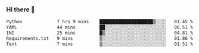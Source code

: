 ### Hi there 👋

<!--START_SECTION:waka-->

```txt
Python             7 hrs 9 mins    ████████████████████▒░░░░   81.45 %
YAML               44 mins         ██░░░░░░░░░░░░░░░░░░░░░░░   08.51 %
INI                25 mins         █▒░░░░░░░░░░░░░░░░░░░░░░░   04.81 %
Requirements.txt   9 mins          ▒░░░░░░░░░░░░░░░░░░░░░░░░   01.86 %
Text               7 mins          ▒░░░░░░░░░░░░░░░░░░░░░░░░   01.51 %
```

<!--END_SECTION:waka-->

<!--
**Jonas-VanHaeken/Jonas-VanHaeken** is a ✨ _special_ ✨ repository because its `README.md` (this file) appears on your GitHub profile.

Here are some ideas to get you started:

- 🔭 I’m currently working on ...
- 🌱 I’m currently learning ...
- 👯 I’m looking to collaborate on ...
- 🤔 I’m looking for help with ...
- 💬 Ask me about ...
- 📫 How to reach me: ...
- 😄 Pronouns: ...
- ⚡ Fun fact: ...
-->
